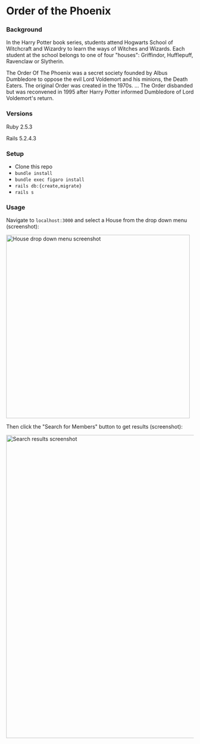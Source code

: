 # Order of the Phoenix

### Background

In the Harry Potter book series, students attend Hogwarts School of Witchcraft and Wizardry to learn the ways of Witches and Wizards. Each student at the school belongs to one of four "houses": Griffindor, Hufflepuff, Ravenclaw or Slytherin.

The Order Of The Phoenix was a secret society founded by Albus Dumbledore to oppose the evil Lord Voldemort and his minions, the Death Eaters. The original Order was created in the 1970s. ... The Order disbanded but was reconvened in 1995 after Harry Potter informed Dumbledore of Lord Voldemort's return.

### Versions

Ruby 2.5.3

Rails 5.2.4.3

### Setup

- Clone this repo
- `bundle install`
- `bundle exec figaro install`
- `rails db:{create,migrate}`
- `rails s`

### Usage

Navigate to `localhost:3000` and select a House from the drop down menu (screenshot):

<img width="493" alt="House drop down menu screenshot" src="https://user-images.githubusercontent.com/31839316/91883582-dc396600-ec41-11ea-9df9-c4bc7d85c8af.png">

Then click the "Search for Members" button to get results (screenshot):

<img width="815" alt="Search results screenshot" src="https://user-images.githubusercontent.com/31839316/91883585-de032980-ec41-11ea-9e92-195daf7ae170.png">
